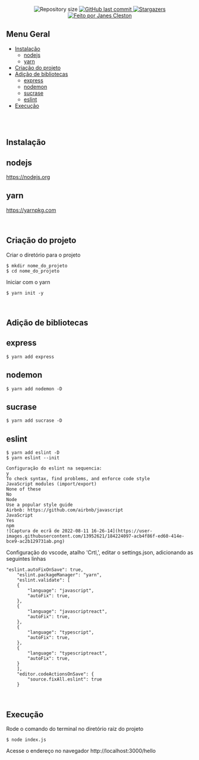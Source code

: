 <p align="center">
  <img alt="Repository size" src="https://img.shields.io/github/repo-size/jcleston/app-nodejs">  
  <a href="https://github.com/jcleston/app-nodejs/commits/main">
    <img alt="GitHub last commit" src="https://img.shields.io/github/last-commit/jcleston/app-nodejs">
  </a>
   <a href="https://github.com/jcleston/app-nodejs/stargazers">
    <img alt="Stargazers" src="https://img.shields.io/github/stars/jcleston/app-nodejs?style=social">
  </a>
  <a href="https://www.linkedin.com/in/janescleston/">
    <img alt="Feito por Janes Cleston" src="https://img.shields.io/badge/feito%20por-Janes%20Cleston-%237519C1">
  </a>
</p>


## Menu Geral
<!--ts-->
 * [Instalação](#instalação)
    * [nodejs](#nodejs)
    * [yarn](#yarn)
 * [Criação do projeto](#criação-do-projeto)
 * [Adição de bibliotecas](#adição-de-bibliotecas)
    * [express](#express)
    * [nodemon](#nodemon)
    * [sucrase](#sucrase)
    * [eslint](#eslint)
* [Execução](#execução)
      
<!--te-->
<br /><br />

## Instalação
## nodejs
https://nodejs.org

## yarn
https://yarnpkg.com

<br />

## Criação do projeto

Criar o diretório para o projeto
```shell
$ mkdir nome_do_projeto
$ cd nome_do_projeto
```

Iniciar com o yarn
```shell
$ yarn init -y
```
<br />

## Adição de bibliotecas
## express
```shell
$ yarn add express
```

## nodemon
```shell
$ yarn add nodemon -D
```

## sucrase
```shell
$ yarn add sucrase -D
```

## eslint
```shell
$ yarn add eslint -D
$ yarn eslint --init

Configuração do eslint na sequencia:
y
To check syntax, find problems, and enforce code style
JavaScript modules (import/export)
None of these
No
Node
Use a popular style guide
Airbnb: https://github.com/airbnb/javascript
JavaScript
Yes
npm
![Captura de ecrã de 2022-08-11 16-26-14](https://user-images.githubusercontent.com/13952621/184224097-acb4f86f-ed60-414e-bce9-ac2b129731ab.png)
```

Configuração do vscode, atalho 'Crtl,', editar o settings.json, adicionando as seguintes linhas
```shell
"eslint.autoFixOnSave": true,
    "eslint.packageManager": "yarn",
    "eslint.validate": [
    {
        "language": "javascript",
        "autoFix": true,
    },
    {
        "language": "javascriptreact",
        "autoFix": true,
    },
    {
        "language": "typescript",
        "autoFix": true,
    },
    {
        "language": "typescriptreact",
        "autoFix": true,
    }
    ],
    "editor.codeActionsOnSave": {
        "source.fixAll.eslint": true
    }
```

<br />

## Execução
Rode o comando do terminal no diretório raiz do projeto
```shell
$ node index.js
```
Acesse o endereço no navegador
http://localhost:3000/hello

<br />

